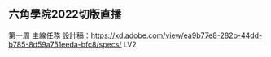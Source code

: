 六角學院2022切版直播
----
第一周 主線任務
設計稿：https://xd.adobe.com/view/ea9b77e8-282b-44dd-b785-8d59a751eeda-bfc8/specs/
LV2
